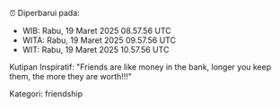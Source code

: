 ⏰ Diperbarui pada:
- WIB: Rabu, 19 Maret 2025 08.57.56 UTC
- WITA: Rabu, 19 Maret 2025 09.57.56 UTC
- WIT: Rabu, 19 Maret 2025 10.57.56 UTC

Kutipan Inspiratif:
"Friends are like money in the bank, longer you keep them, the more they are worth!!!"


Kategori: friendship

